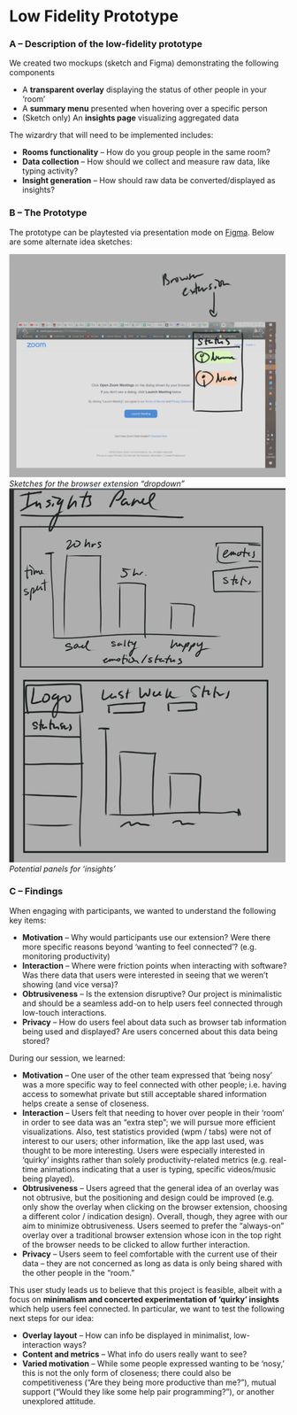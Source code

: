 ﻿# Low Fidelity Prototype

### **A – Description of the low-fidelity prototype**
We created two mockups (sketch and Figma) demonstrating the following components

- A **transparent overlay** displaying the status of other people in your ‘room’
- A **summary menu** presented when hovering over a specific person
- (Sketch only) An **insights page** visualizing aggregated data

The wizardry that will need to be implemented includes:

- **Rooms functionality** – How do you group people in the same room?
- **Data collection** – How should we collect and measure raw data, like typing activity? 
- **Insight generation** – How should raw data be converted/displayed as insights?

### **B – The Prototype**
The prototype can be playtested via presentation mode on [Figma](https://www.figma.com/file/CHRpQCUyCv9dZv9PDuQHCo/CSE-481P%3A-G3-\(prototype\)?node-id=0%3A1). Below are some alternate idea sketches:

<img src="https://raw.githubusercontent.com/UWSocialComputing/Left-On-Read/main/images/extension_mock.png" alt="extension_mock" width="500"/><br/>
*Sketches for the browser extension “dropdown”*  
<img src="https://raw.githubusercontent.com/UWSocialComputing/Left-On-Read/main/images/insights_panel_mock.png" alt="insights_panel_mock" width="500"/><br/>
*Potential panels for ‘insights’*

### **C – Findings**
When engaging with participants, we wanted to understand the following key items:

- **Motivation** – Why would participants use our extension? Were there more specific reasons beyond ‘wanting to feel connected’? (e.g. monitoring productivity)
- **Interaction** – Where were friction points when interacting with software? Was there data that users were interested in seeing that we weren’t showing (and vice versa)?
- **Obtrusiveness** – Is the extension disruptive? Our project is minimalistic and should be a seamless add-on to help users feel connected through low-touch interactions.
- **Privacy** – How do users feel about data such as browser tab information being used and displayed? Are users concerned about this data being stored?

During our session, we learned:

- **Motivation** – One user of the other team expressed that ‘being nosy’ was a more specific way to feel connected with other people; i.e. having access to somewhat private but still acceptable shared information helps create a sense of closeness.
- **Interaction** – Users felt that needing to hover over people in their ‘room’ in order to see data was an “extra step”; we will pursue more efficient visualizations. Also, test statistics provided (wpm / tabs) were not of interest to our users; other information, like the app last used, was thought to be more interesting. Users were especially interested in ‘quirky’ insights rather than solely productivity-related metrics (e.g. real-time animations indicating that a user is typing, specific videos/music being played).
- **Obtrusiveness** – Users agreed that the general idea of an overlay was not obtrusive, but the positioning and design could be improved (e.g. only show the overlay when clicking on the browser extension, choosing a different color / indication design). Overall, though, they agree with our aim to minimize obtrusiveness. Users seemed to prefer the “always-on” overlay over a traditional browser extension whose icon in the top right of the browser needs to be clicked to allow further interaction.
- **Privacy** – Users seem to feel comfortable with the current use of their data – they are not concerned as long as data is only being shared with the other people in the “room.”

This user study leads us to believe that this project is feasible, albeit with a focus on **minimalism and concerted experimentation of ‘quirky’ insights** which help users feel connected. In particular, we want to test the following next steps for our idea:

- **Overlay layout** – How can info be displayed in minimalist, low-interaction ways?
- **Content and metrics** – What info do users really want to see?
- **Varied motivation** – While some people expressed wanting to be ‘nosy,’ this is not the only form of closeness; there could also be competitiveness (“Are they being more productive than me?”), mutual support (“Would they like some help pair programming?”), or another unexplored attitude.

